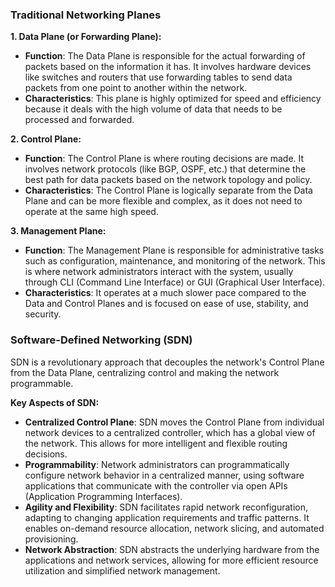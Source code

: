 ### Traditional Networking Planes

**1. Data Plane (or Forwarding Plane):**
- **Function**: The Data Plane is responsible for the actual forwarding of packets based on the information it has. It involves hardware devices like switches and routers that use forwarding tables to send data packets from one point to another within the network.
- **Characteristics**: This plane is highly optimized for speed and efficiency because it deals with the high volume of data that needs to be processed and forwarded.

**2. Control Plane:**
- **Function**: The Control Plane is where routing decisions are made. It involves network protocols (like BGP, OSPF, etc.) that determine the best path for data packets based on the network topology and policy.
- **Characteristics**: The Control Plane is logically separate from the Data Plane and can be more flexible and complex, as it does not need to operate at the same high speed.

**3. Management Plane:**
- **Function**: The Management Plane is responsible for administrative tasks such as configuration, maintenance, and monitoring of the network. This is where network administrators interact with the system, usually through CLI (Command Line Interface) or GUI (Graphical User Interface).
- **Characteristics**: It operates at a much slower pace compared to the Data and Control Planes and is focused on ease of use, stability, and security.

### Software-Defined Networking (SDN)

SDN is a revolutionary approach that decouples the network's Control Plane from the Data Plane, centralizing control and making the network programmable.

**Key Aspects of SDN:**

- **Centralized Control Plane**: SDN moves the Control Plane from individual network devices to a centralized controller, which has a global view of the network. This allows for more intelligent and flexible routing decisions.
- **Programmability**: Network administrators can programmatically configure network behavior in a centralized manner, using software applications that communicate with the controller via open APIs (Application Programming Interfaces).
- **Agility and Flexibility**: SDN facilitates rapid network reconfiguration, adapting to changing application requirements and traffic patterns. It enables on-demand resource allocation, network slicing, and automated provisioning.
- **Network Abstraction**: SDN abstracts the underlying hardware from the applications and network services, allowing for more efficient resource utilization and simplified network management.

